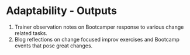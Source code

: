 # Adaptability - Outputs

1. Trainer observation notes  on Bootcamper response to various change related tasks.
2. Blog  reflections on change focused improv exercises and Bootcamp events that pose great changes.
